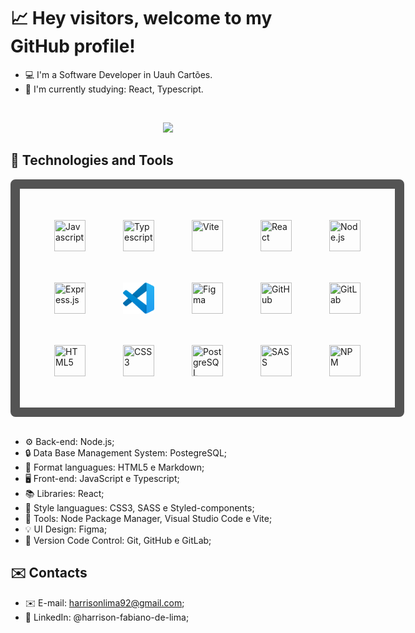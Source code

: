 # 📈 Hey visitors, welcome to my GitHub profile!

- 💻 I'm a Software Developer in Uauh Cartões.
- 🧠 I'm currently studying: React, Typescript.

<br>

<p align="center">
  <img src="https://super.abril.com.br/wp-content/uploads/2016/09/super_imggato_digitando_0.gif" width="350">
</p>

## 🚀 Technologies and Tools

<section align="left" style="border: 15px solid #545454; border-radius: 8px; display: flex; justify-content:center; width: 600px">
    <div style="padding: 20px; justify-content: center;">
        <div style="display: flex; margin: 10px; justify-content: space-between;">  
            <img loading="lazy" src="https://cdn.jsdelivr.net/gh/devicons/devicon/icons/javascript/javascript-original.svg" width="50" height="50" title="Javascript" style="padding: 20px 30px;"/>
            <img loading="lazy" src="https://cdn.jsdelivr.net/gh/devicons/devicon/icons/typescript/typescript-original.svg" width="50" height="50" title="Typescript" style="padding: 20px 30px;"/>
            <img loading="lazy" src="https://cdn.jsdelivr.net/gh/devicons/devicon@latest/icons/vite/vite-original-wordmark.svg" width="50" height="50" title="Vite" style="padding: 20px 30px;"/>
            <img loading="lazy" src="https://cdn.jsdelivr.net/gh/devicons/devicon/icons/react/react-original.svg" width="50" height="50" title="React" style="padding: 20px 30px;"/>
            <img loading="lazy" src="https://cdn.jsdelivr.net/gh/devicons/devicon/icons/nodejs/nodejs-original.svg" width="50" height="50"  title="Node.js" style="padding: 20px 30px;"/>
        </div>
        <div style="display: flex; margin: 10px; justify-content: space-between;">
            <img loading="lazy" src="https://cdn.jsdelivr.net/gh/devicons/devicon/icons/git/git-original.svg" title="Express.js" width="50" height="50" title="SASS" style="padding: 20px 30px;"/>
            <img loading="lazy" src="https://raw.githubusercontent.com/devicons/devicon/master/icons/vscode/vscode-original.svg" width="50" height="50" title="Visual Studio Code" style="padding: 20px 30px;"/>
            <img loading="lazy" src="https://cdn.jsdelivr.net/gh/devicons/devicon/icons/figma/figma-original.svg" width="50" height="50" title="Figma" style="padding: 20px 30px;"/>
            <img loading="lazy" src="https://cdn.jsdelivr.net/gh/devicons/devicon/icons/github/github-original.svg" width="50" height="50" title="GitHub" style="padding: 20px 30px;"/>
            <img loading="lazy" src="https://cdn.jsdelivr.net/gh/devicons/devicon/icons/gitlab/gitlab-original.svg" width="50" height="50" title="GitLab" style="padding: 20px 30px;"/>
        </div>
        <div style="display: flex; margin: 10px; justify-content: space-between;">
            <img loading="lazy" src="https://cdn.jsdelivr.net/gh/devicons/devicon/icons/html5/html5-original.svg" width="50" height="50" title="HTML5" style="padding: 20px 30px;"/>
            <img loading="lazy" src="https://cdn.jsdelivr.net/gh/devicons/devicon/icons/css3/css3-original.svg" width="50" height="50" title="CSS3" style="padding: 20px 30px;"/>
            <img loading="lazy" src="https://cdn.jsdelivr.net/gh/devicons/devicon/icons/postgresql/postgresql-original.svg" width="50" height="50" title="PostgreSQL" style="padding: 20px 30px;"/>
            <img loading="lazy" src="https://cdn.jsdelivr.net/gh/devicons/devicon/icons/sass/sass-original.svg" width="50" height="50" title="SASS" style="padding: 20px 30px;"/>
            <img loading="lazy" src="https://avatars.githubusercontent.com/u/6078720?s=200&v=4" width="50" height="50" title="NPM" style="padding: 20px 30px;"/>
        </div>
    </div>
</section>

<br>

+ ⚙️ Back-end: Node.js;
+ 🔒 Data Base Management System: PostegreSQL;
+ 📝 Format languagues: HTML5 e Markdown;
+ 🖥️ Front-end: JavaScript e Typescript;
+ 📚 Libraries: React;
+ 🎨 Style languagues: CSS3, SASS e Styled-components;
+ 🔨 Tools: Node Package Manager, Visual Studio Code e Vite;
+ 💡 UI Design: Figma;
+ 🌱 Version Code Control: Git, GitHub e GitLab;

## ✉️ Contacts

+ ✉️ E-mail: harrisonlima92@gmail.com;
+ 💼 LinkedIn: @harrison-fabiano-de-lima;
